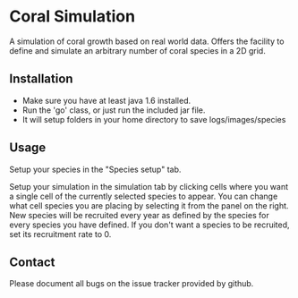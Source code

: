 Coral Simulation
================

A simulation of coral growth based on real world data. Offers the facility to define and simulate an arbitrary number of coral species in a
2D grid.

Installation
------------

* Make sure you have at least java 1.6 installed.
* Run the 'go' class, or just run the included jar file.
* It will setup folders in your home directory to save logs/images/species

Usage
-----

Setup your species in the "Species setup" tab.

Setup your simulation in the simulation tab by clicking cells where you want a single cell of the currently selected species to appear.
You can change what cell species you are placing by selecting it from the panel on the right. New species will be recruited every year
as defined by the species for every species you have defined. If you don't want a species to be recruited, set its recruitment rate to 0. 

Contact
-------

Please document all bugs on the issue tracker provided by github.